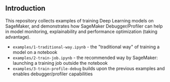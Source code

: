## Introduction

This repository collects examples of training Deep Learning models on SageMaker, and demonstrates how SageMaker Debugger/Profiler
can help in model monitoring, explainability and performance optimization (taking advantage).


* `examples/1-traditional-way.ipynb` - the "traditional way" of training a model on a notebook
* `examples/2-train-job.ipynb` - the recommended way by SageMaker: launching a training job outside the notebook
* `examples/3-train-profile-debug` builds upon the previous examples and enables debugger/profiler capabilities

